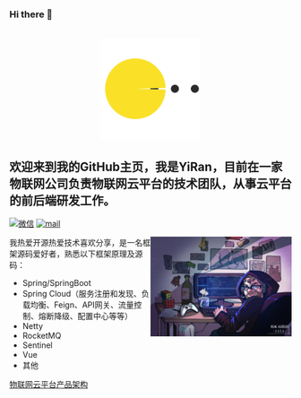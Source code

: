 ### Hi there 👋

<div align="center">
	<br>
	<img src="https://raw.githubusercontent.com/Aniket965/Aniket965/master/pacman.svg?sanitize=true" width="180" height="180">
</div>

## 欢迎来到我的GitHub主页，我是YiRan，目前在一家物联网公司负责物联网云平台的技术团队，从事云平台的前后端研发工作。
[![微信](https://img.shields.io/badge/%E5%BE%AE%E4%BF%A1-yiranchengnan-blue)](https://img.shields.io/badge/%E5%BE%AE%E4%BF%A1-yiranchengnan-blue)
[![mail](https://img.shields.io/badge/mail-cniiot%40163.com-brightgreen)](mailto:cniiot@163.com)


<img align="right" alt="img" src="https://github.com/FernandoRoldan93/FernandoRoldan93/blob/master/cover_image.jpg" width="50%" height="auto" />

我热爱开源热爱技术喜欢分享，是一名框架源码爱好者，熟悉以下框架原理及源码：

- Spring/SpringBoot
- Spring Cloud（服务注册和发现、负载均衡、Feign、API网关、流量控制、熔断降级、配置中心等等）
- Netty
- RocketMQ
- Sentinel
- Vue
- 其他

[物联网云平台产品架构](/物联网云平台产品架构.md)



